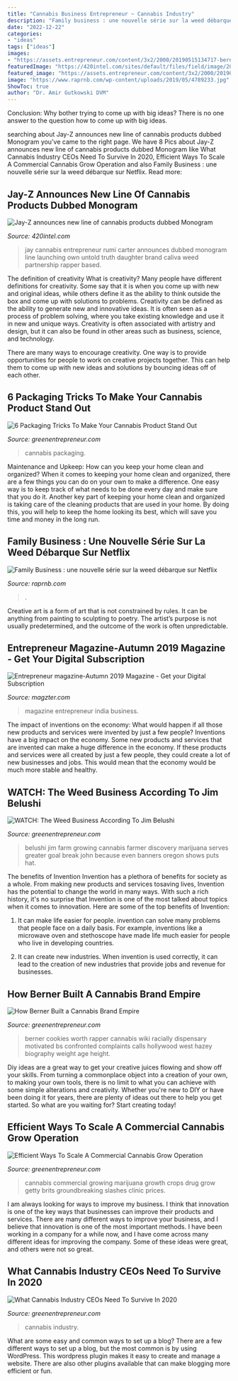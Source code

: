 ```yaml
---
title: "Cannabis Business Entrepreneur ~ Cannabis Industry"
description: "Family business : une nouvelle série sur la weed débarque sur netflix"
date: "2022-12-22"
categories:
- "ideas"
tags: ["ideas"]
images:
- "https://assets.entrepreneur.com/content/3x2/2000/20190515134717-berner-rapper-cookies.jpeg"
featuredImage: "https://420intel.com/sites/default/files/field/image/20170222153442-jay-z.jpeg"
featured_image: "https://assets.entrepreneur.com/content/3x2/2000/20190515134717-berner-rapper-cookies.jpeg"
image: "https://www.raprnb.com/wp-content/uploads/2019/05/4789233.jpg"
ShowToc: true
author: "Dr. Amir Gutkowski DVM"
---
```



Conclusion: Why bother trying to come up with big ideas?
There is no one answer to the question how to come up with big ideas.

	

		
searching about Jay-Z announces new line of cannabis products dubbed Monogram you've came to the right page. We have 8 Pics about Jay-Z announces new line of cannabis products dubbed Monogram like What Cannabis Industry CEOs Need To Survive In 2020, Efficient Ways To Scale A Commercial Cannabis Grow Operation and also Family Business : une nouvelle série sur la weed débarque sur Netflix. Read more:
		
    
## Jay-Z Announces New Line Of Cannabis Products Dubbed Monogram

<img loading=lazy src="https://420intel.com/sites/default/files/field/image/20170222153442-jay-z.jpeg" onerror="this.onerror=null;this.src='https://tse4.mm.bing.net/th?id=OIP.BWKpNygDH9dVbh-9XfvLiAHaE8&amp;pid=15.1';" alt="Jay-Z announces new line of cannabis products dubbed Monogram">

_Source: 420intel.com_

>jay cannabis entrepreneur rumi carter announces dubbed monogram line launching own untold truth daughter brand caliva weed partnership rapper based. 

	

The definition of creativity
What is creativity? Many people have different definitions for creativity. Some say that it is when you come up with new and original ideas, while others define it as the ability to think outside the box and come up with solutions to problems.
Creativity can be defined as the ability to generate new and innovative ideas. It is often seen as a process of problem solving, where you take existing knowledge and use it in new and unique ways. Creativity is often associated with artistry and design, but it can also be found in other areas such as business, science, and technology.

There are many ways to encourage creativity. One way is to provide opportunities for people to work on creative projects together. This can help them to come up with new ideas and solutions by bouncing ideas off of each other.

    
## 6 Packaging Tricks To Make Your Cannabis Product Stand Out

<img loading=lazy src="https://assets.entrepreneur.com/content/3x2/2000/20180925163852-GettyImages-912075670-edit.jpeg" onerror="this.onerror=null;this.src='https://tse3.mm.bing.net/th?id=OIP.w7H30GDHL21PhTVAptlOUwHaE7&amp;pid=15.1';" alt="6 Packaging Tricks To Make Your Cannabis Product Stand Out">

_Source: greenentrepreneur.com_

>cannabis packaging. 

	

Maintenance and Upkeep: How can you keep your home clean and organized?
When it comes to keeping your home clean and organized, there are a few things you can do on your own to make a difference. One easy way is to keep track of what needs to be done every day and make sure that you do it. Another key part of keeping your home clean and organized is taking care of the cleaning products that are used in your home. By doing this, you will help to keep the home looking its best, which will save you time and money in the long run.

    
## Family Business : Une Nouvelle Série Sur La Weed Débarque Sur Netflix

<img loading=lazy src="https://www.raprnb.com/wp-content/uploads/2019/05/4789233.jpg" onerror="this.onerror=null;this.src='https://tse4.mm.bing.net/th?id=OIP.bDy-xTdB9y_kZ0QCGm588AHaEK&amp;pid=15.1';" alt="Family Business : une nouvelle série sur la weed débarque sur Netflix">

_Source: raprnb.com_

>. 

	

Creative art is a form of art that is not constrained by rules. It can be anything from painting to sculpting to poetry. The artist’s purpose is not usually predetermined, and the outcome of the work is often unpredictable.

    
## Entrepreneur Magazine-Autumn 2019 Magazine - Get Your Digital Subscription

<img loading=lazy src="https://files.magzter.com/resize/magazine/1368690066/1568206166/view/3.jpg" onerror="this.onerror=null;this.src='https://tse3.mm.bing.net/th?id=OIP.3qQtVTDrP8cE_dhVXyS9_AHaJ8&amp;pid=15.1';" alt="Entrepreneur magazine-Autumn 2019 Magazine - Get your Digital Subscription">

_Source: magzter.com_

>magazine entrepreneur india business. 

	

The impact of inventions on the economy: What would happen if all those new products and services were invented by just a few people?
Inventions have a big impact on the economy. Some new products and services that are invented can make a huge difference in the economy. If these products and services were all created by just a few people, they could create a lot of new businesses and jobs. This would mean that the economy would be much more stable and healthy.

    
## WATCH: The Weed Business According To Jim Belushi

<img loading=lazy src="https://assets.entrepreneur.com/content/3x2/2000/1597897230-BELUSHI-2.jpg" onerror="this.onerror=null;this.src='https://tse1.mm.bing.net/th?id=OIP.t90mfVOuHGU0Couno0l7dwHaE7&amp;pid=15.1';" alt="WATCH: The Weed Business According To Jim Belushi">

_Source: greenentrepreneur.com_

>belushi jim farm growing cannabis farmer discovery marijuana serves greater goal break john because even banners oregon shows puts hat. 

	

The benefits of Invention
Invention has a plethora of benefits for society as a whole. From making new products and services tosaving lives, Invention has the potential to change the world in many ways. With such a rich history, it's no surprise that Invention is one of the most talked about topics when it comes to innovation. Here are some of the top benefits of Invention: 
1. It can make life easier for people. invention can solve many problems that people face on a daily basis. For example, inventions like a microwave oven and stethoscope have made life much easier for people who live in developing countries.

2. It can create new industries. When invention is used correctly, it can lead to the creation of new industries that provide jobs and revenue for businesses.

    
## How Berner Built A Cannabis Brand Empire

<img loading=lazy src="https://assets.entrepreneur.com/content/3x2/2000/20190515134717-berner-rapper-cookies.jpeg" onerror="this.onerror=null;this.src='https://tse3.mm.bing.net/th?id=OIP.S1FEc4HI3JvY99eu3AstJgHaE7&amp;pid=15.1';" alt="How Berner Built a Cannabis Brand Empire">

_Source: greenentrepreneur.com_

>berner cookies worth rapper cannabis wiki racially dispensary motivated bs confronted complaints calls hollywood west hazey biography weight age height. 

	

Diy ideas are a great way to get your creative juices flowing and show off your skills. From turning a commonplace object into a creation of your own, to making your own tools, there is no limit to what you can achieve with some simple alterations and creativity. Whether you're new to DIY or have been doing it for years, there are plenty of ideas out there to help you get started. So what are you waiting for? Start creating today!

    
## Efficient Ways To Scale A Commercial Cannabis Grow Operation

<img loading=lazy src="https://assets.entrepreneur.com/content/3x2/2000/1607547180-GettyImages-1199673071.jpg" onerror="this.onerror=null;this.src='https://tse1.mm.bing.net/th?id=OIP.rDHAsmqjazhQP1opV3fqfgHaE7&amp;pid=15.1';" alt="Efficient Ways To Scale A Commercial Cannabis Grow Operation">

_Source: greenentrepreneur.com_

>cannabis commercial growing marijuana growth crops drug grow getty brits groundbreaking slashes clinic prices. 

	

I am always looking for ways to improve my business. I think that innovation is one of the key ways that businesses can improve their products and services. There are many different ways to improve your business, and I believe that innovation is one of the most important methods. I have been working in a company for a while now, and I have come across many different ideas for improving the company. Some of these ideas were great, and others were not so great.

    
## What Cannabis Industry CEOs Need To Survive In 2020

<img loading=lazy src="https://assets.entrepreneur.com/content/3x2/2000/20200122205124-GettyImages-1143099456-crop.jpeg" onerror="this.onerror=null;this.src='https://tse1.mm.bing.net/th?id=OIP.8_sI2CdG_hkvZu9eFHaTJgHaE7&amp;pid=15.1';" alt="What Cannabis Industry CEOs Need To Survive In 2020">

_Source: greenentrepreneur.com_

>cannabis industry. 

	

What are some easy and common ways to set up a blog?
There are a few different ways to set up a blog, but the most common is by using WordPress. This wordpress plugin makes it easy to create and manage a website. There are also other plugins available that can make blogging more efficient or fun.

